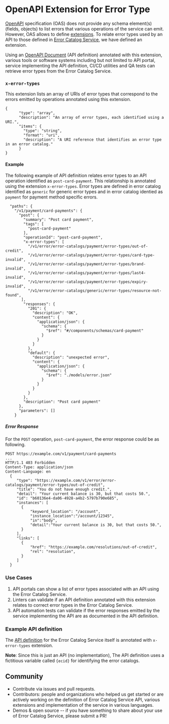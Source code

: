 # OpenAPI Extension for Error Type

[OpenAPI](http://spec.openapis.org/oas/v3.0.3) specification (OAS) does not provide any schema element(s) (fields, objects) to list errors that various operations of the service can emit. However, OAS allows to define [extensions](http://spec.openapis.org/oas/v3.0.3#specification-extensions). To relate error types used by an API to those defined in [Error Catalog Service](README.md), we have defined an extension.

Using an [OpenAPI Document](http://spec.openapis.org/oas/v3.0.3#openapi-document) (API definition) annotated with this extension, various tools or software systems including but not limited to API portal, service implementing the API definition, CI/CD utilities and QA tests can retrieve error types from the Error Catalog Service.


### `x-error-types`

This extension lists an array of URIs of error types that correspond to the errors emitted by operations annotated using this extension.

```
{
      "type": "array",
      "description": "An array of error types, each identified using a URI.",
      "items": {
        "type": "string",
        "format": "uri",
        "description": "A URI reference that identifies an error type in an error catalog."
      }
}
```

#### Example

The following example of API definition relates error types to an API operation identified as `post-card-payment`. This relationship is annotated using the extension `x-error-types`. Error types are defined in error catalog identified as `generic` for generic error types and in error catalog identied as `payment` for payment method specific errors.

```
  "paths": {
    "/v1/payment/card-payments": {
      "post": {
        "summary": "Post card payment",
        "tags": [
          "post-card-payment"
        ],
        "operationId": "post-card-payment",
        "x-error-types": [
          "/v1/error/error-catalogs/payment/error-types/out-of-credit",
          "/v1/error/error-catalogs/payment/error-types/card-type-invalid",
          "/v1/error/error-catalogs/payment/error-types/brand-invalid",
          "/v1/error/error-catalogs/payment/error-types/last4-invalid",
          "/v1/error/error-catalogs/payment/error-types/expiry-invalid",
          "/v1/error/error-catalogs/generic/error-types/resource-not-found",
       ],
        "responses": {
          "201": {
            "description": "OK",
            "content": {
              "application/json": {
                "schema": {
                  "$ref": "#/components/schemas/card-payment"
                }
              }
            }
          },
          "default": {
            "description": "unexpected error",
            "content": {
              "application/json": {
                "schema": {
                  "$ref": "./models/error.json"
                }
              }
            }
          }
        },
        "description": "Post card payment"
      },
      "parameters": []
    }
```

##### Error Response

For the `POST` operation, `post-card-payment`, the error response could be as following.

```
POST https://example.com/v1/payment/card-payments
...
HTTP/1.1 403 Forbidden
Content-Type: application/json
Content-Language: en
  {
     "type": "https://example.com/v1/error/error-catalogs/payment/error-types/out-of-credit",
     "title": "You do not have enough credit.",
     "detail": "Your current balance is 30, but that costs 50.",
     "id": "b60136e4-da06-4928-a4b2-5797b790e685",
     "instances": [
       {
	       "keyword_location": "/account",
	       "instance_location":"/account/12345",
	       "in":"body",
	       "detail":"Your current balance is 30, but that costs 50.",
       }
     ],
     "links": [
       {
	       "href": "https://example.com/resolutions/out-of-credit",
	       "rel": "resolution",
       }
     ]
  }
```

### Use Cases

1. API portals can show a list of error types associated with an API using the Error Catalog Service.
2. Linters can validate if an API definition annotated with this extension relates to correct error types in the Error Catalog Service.
3. API automation tests can validate if the error responses emitted by the service implementing the API are as documented in the API definition.

### Example API definition

The [API definition](error-catalog-service.json) for the Error Catalog Service itself is annotated with `x-error-types` extension.

**Note**: Since this is just an API (no implementation), The API definition uses a fictitious variable called `{ecid}` for identifying the error catalogs.

## Community

* Contribute via issues and pull requests.
* Contributors: people and organizations who helped us get started or are actively working on the definition of Error Catalog Service API, various extensions and implementation of the service in various languages.
* Demos & open source -- if you have something to share about your use of Error Catalog Service, please submit a PR!
